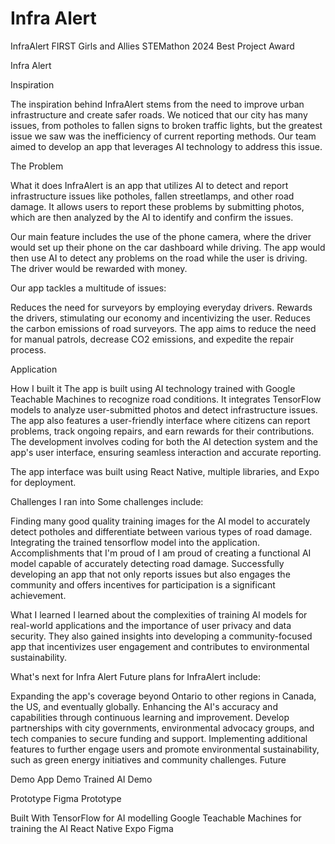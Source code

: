 # Infra Alert

InfraAlert
FIRST Girls and Allies STEMathon 2024 Best Project Award

Infra Alert

Inspiration

The inspiration behind InfraAlert stems from the need to improve urban infrastructure and create safer roads. We noticed that our city has many issues, from potholes to fallen signs to broken traffic lights, but the greatest issue we saw was the inefficiency of current reporting methods. Our team aimed to develop an app that leverages AI technology to address this issue.

The Problem

What it does
InfraAlert is an app that utilizes AI to detect and report infrastructure issues like potholes, fallen streetlamps, and other road damage. It allows users to report these problems by submitting photos, which are then analyzed by the AI to identify and confirm the issues.

Our main feature includes the use of the phone camera, where the driver would set up their phone on the car dashboard while driving. The app would then use AI to detect any problems on the road while the user is driving. The driver would be rewarded with money.

Our app tackles a multitude of issues:

Reduces the need for surveyors by employing everyday drivers.
Rewards the drivers, stimulating our economy and incentivizing the user.
Reduces the carbon emissions of road surveyors.
The app aims to reduce the need for manual patrols, decrease CO2 emissions, and expedite the repair process.

Application

How I built it
The app is built using AI technology trained with Google Teachable Machines to recognize road conditions. It integrates TensorFlow models to analyze user-submitted photos and detect infrastructure issues. The app also features a user-friendly interface where citizens can report problems, track ongoing repairs, and earn rewards for their contributions. The development involves coding for both the AI detection system and the app's user interface, ensuring seamless interaction and accurate reporting.

The app interface was built using React Native, multiple libraries, and Expo for deployment.



Challenges I ran into
Some challenges include:

Finding many good quality training images for the AI model to accurately detect potholes and differentiate between various types of road damage.
Integrating the trained tensorflow model into the application.
Accomplishments that I'm proud of
I am proud of creating a functional AI model capable of accurately detecting road damage. Successfully developing an app that not only reports issues but also engages the community and offers incentives for participation is a significant achievement.

What I learned
I learned about the complexities of training AI models for real-world applications and the importance of user privacy and data security. They also gained insights into developing a community-focused app that incentivizes user engagement and contributes to environmental sustainability.

What's next for Infra Alert
Future plans for InfraAlert include:

Expanding the app's coverage beyond Ontario to other regions in Canada, the US, and eventually globally.
Enhancing the AI's accuracy and capabilities through continuous learning and improvement.
Develop partnerships with city governments, environmental advocacy groups, and tech companies to secure funding and support.
Implementing additional features to further engage users and promote environmental sustainability, such as green energy initiatives and community challenges.
Future

Demo
App Demo Trained AI Demo

Prototype
Figma Prototype

Built With
TensorFlow for AI modelling
Google Teachable Machines for training the AI
React Native
Expo
Figma
